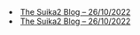 <li><a href="/articles/26-10-2022-the-suika2-blog">The Suika2 Blog – 26/10/2022</a></li>
<li><a href="/docs/doc-test">The Suika2 Blog – 26/10/2022</a></li>
